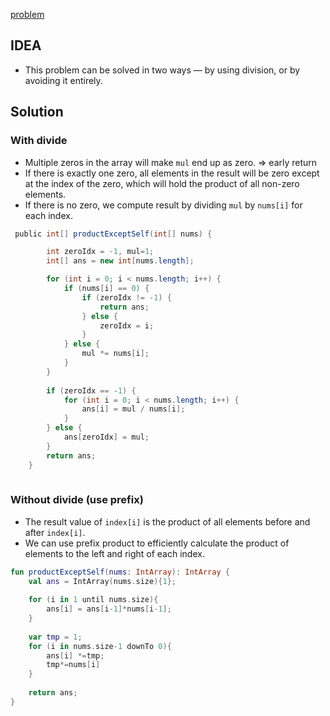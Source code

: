 [problem](https://leetcode.com/problems/product-of-array-except-self/)

## IDEA
- This problem can be solved in two ways — by using division, or by avoiding it entirely.


## Solution

### With divide

-  Multiple zeros in the array will make `mul` end up as zero. => early return
- If there is exactly one zero, all elements in the result will be zero except at the index of the zero, which will hold the product of all non-zero elements.
- If there is no zero, we compute result by dividing `mul` by `nums[i]` for each index.
```java
 public int[] productExceptSelf(int[] nums) {

		int zeroIdx = -1, mul=1;
        int[] ans = new int[nums.length];

        for (int i = 0; i < nums.length; i++) {
            if (nums[i] == 0) {
                if (zeroIdx != -1) {
                    return ans;
                } else {
                    zeroIdx = i;
                }
            } else {
                mul *= nums[i];
            }
        }
       
        if (zeroIdx == -1) {
            for (int i = 0; i < nums.length; i++) {
                ans[i] = mul / nums[i];
            }
        } else {
            ans[zeroIdx] = mul;
        }
        return ans;
    }
    
```



### Without divide (use prefix)

- The result value of `index[i]` is the product of all elements before and after `index[i]`.
- We can use prefix product to efficiently calculate the product of elements to the left and right of each index.

```kotlin
fun productExceptSelf(nums: IntArray): IntArray {  
    val ans = IntArray(nums.size){1};  
    
    for (i in 1 until nums.size){  
        ans[i] = ans[i-1]*nums[i-1];  
    }  
  
    var tmp = 1;  
    for (i in nums.size-1 downTo 0){  
        ans[i] *=tmp;  
        tmp*=nums[i]  
    }  
  
    return ans;  
}
```




